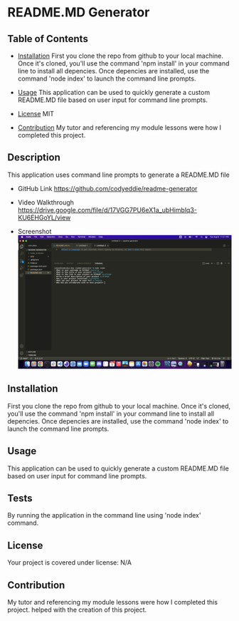 # README.MD Generator

## Table of Contents 

* [Installation](#installation)
First you clone the repo from github to your local machine. Once it's cloned, you'll use the command 'npm install' in your command line to install all depencies. Once depencies are installed, use the command 'node index' to launch the command line prompts.

* [Usage](#usage)
This application can be used to quickly generate a custom README.MD file based on user input for command line prompts.
* [License](#license)
MIT
* [Contribution](#contribution)
My tutor and referencing my module lessons were how I completed this project.

## Description
This application uses command line prompts to generate a README.MD file

* GitHub Link
https://github.com/codyeddie/readme-generator

* Video Walkthrough
https://drive.google.com/file/d/17VGG7PU6eX1a_ubHimblq3-KU6EHGoYL/view

* Screenshot 
![Screenshot](/assets/imgs/screenshot.png)

## Installation
First you clone the repo from github to your local machine. Once it's cloned, you'll use the command 'npm install' in your command line to install all depencies. Once depencies are installed, use the command 'node index' to launch the command line prompts.

## Usage
This application can be used to quickly generate a custom README.MD file based on user input for command line prompts.

## Tests
By running the application in the command line using 'node index' command.

## License
Your project is covered under license: N/A 

## Contribution
My tutor and referencing my module lessons were how I completed this project. helped with the creation of this project.
